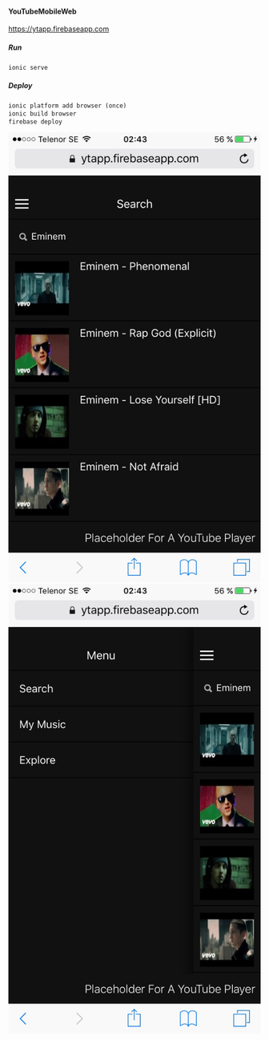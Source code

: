 #### YouTubeMobileWeb
https://ytapp.firebaseapp.com

##### Run

```
ionic serve
```

##### Deploy

```
ionic platform add browser (once)
ionic build browser
firebase deploy
```

![Alt text](/resources/github/img1.png?raw=true "Optional Title")
![Alt text](/resources/github/img2.png?raw=true "Optional Title")